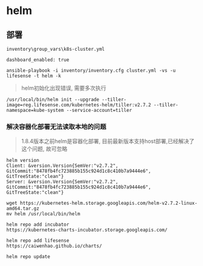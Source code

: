 # helm

## 部署

`inventory\group_vars\k8s-cluster.yml`

```
dashboard_enabled: true
```

```
ansible-playbook -i inventory/inventory.cfg cluster.yml -vs -u lifesense -t helm -k
```

> helm初始化出现错误, 需要多次执行

```
/usr/local/bin/helm init --upgrade --tiller-image=reg.lifesense.com/kubernetes-helm/tiller:v2.7.2 --tiller-namespace=kube-system --service-account=tiller
```

### 解决容器化部署无法读取本地的问题

> 1.8.4版本之前helm是容器化部署, 目前最新版本支持host部署,已经解决了这个问题, 故可忽略

```
helm version
Client: &version.Version{SemVer:"v2.7.2", GitCommit:"8478fb4fc723885b155c924d1c8c410b7a9444e6", GitTreeState:"clean"}
Server: &version.Version{SemVer:"v2.7.2", GitCommit:"8478fb4fc723885b155c924d1c8c410b7a9444e6", GitTreeState:"clean"}
```

```
wget https://kubernetes-helm.storage.googleapis.com/helm-v2.7.2-linux-amd64.tar.gz
mv helm /usr/local/bin/helm
```

```
helm repo add incubator 
https://kubernetes-charts-incubator.storage.googleapis.com/

helm repo add lifesense 
https://caiwenhao.github.io/charts/

helm repo update
```



